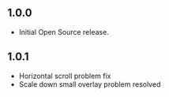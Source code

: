 ## 1.0.0

* Initial Open Source release.

## 1.0.1

* Horizontal scroll problem fix
* Scale down small overlay problem resolved
